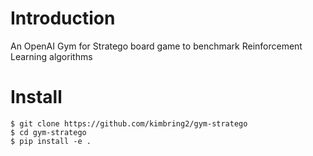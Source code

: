 # Introduction
An OpenAI Gym for Stratego board game to benchmark Reinforcement Learning algorithms

# Install
```
$ git clone https://github.com/kimbring2/gym-stratego
$ cd gym-stratego
$ pip install -e .
```

